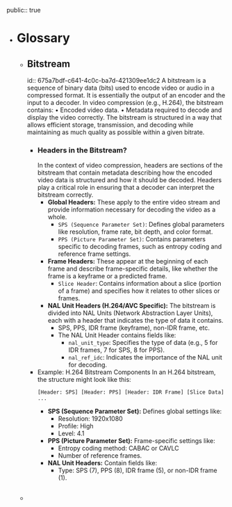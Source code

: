 public:: true

- # Glossary
	- ## Bitstream
	  id:: 675a7bdf-c641-4c0c-ba7d-421309ee1dc2
	  A bitstream is a sequence of binary data (bits) used to encode video or audio in a compressed format. It is essentially the output of an encoder and the input to a decoder. In video compression (e.g., H.264), the bitstream contains:
	  •	Encoded video data.
	  •	Metadata required to decode and display the video correctly.
	  The bitstream is structured in a way that allows efficient storage, transmission, and decoding while maintaining as much quality as possible within a given bitrate.
		- ### Headers in the Bitstream?
		  In the context of video compression, headers are sections of the bitstream that contain metadata describing how the encoded video data is structured and how it should be decoded. Headers play a critical role in ensuring that a decoder can interpret the bitstream correctly.
			- **Global Headers:**
			  These apply to the entire video stream and provide information necessary for decoding the video as a whole.
				- `SPS (Sequence Parameter Set)`: Defines global parameters like resolution, frame rate, bit depth, and color format.
				- `PPS (Picture Parameter Set)`: Contains parameters specific to decoding frames, such as entropy coding and reference frame settings.
			- **Frame Headers:**
			  These appear at the beginning of each frame and describe frame-specific details, like whether the frame is a keyframe or a predicted frame.
				- `Slice Header`: Contains information about a slice (portion of a frame) and specifies how it relates to other slices or frames.
			- **NAL Unit Headers (H.264/AVC Specific):**
			  The bitstream is divided into NAL Units (Network Abstraction Layer Units), each with a header that indicates the type of data it contains.
				- SPS, PPS, IDR frame (keyframe), non-IDR frame, etc.
				- The NAL Unit Header contains fields like:
					- `nal_unit_type`: Specifies the type of data (e.g., 5 for IDR frames, 7 for SPS, 8 for PPS).
					- `nal_ref_idc`: Indicates the importance of the NAL unit for decoding.
		- Example: H.264 Bitstream Components
		  In an H.264 bitstream, the structure might look like this:
		  ```shell
		  [Header: SPS] [Header: PPS] [Header: IDR Frame] [Slice Data] ...
		  ```
			- **SPS (Sequence Parameter Set):**
			  Defines global settings like:
				- Resolution: 1920x1080
				- Profile: High
				- Level: 4.1
			- **PPS (Picture Parameter Set):**
			  Frame-specific settings like:
				- Entropy coding method: CABAC or CAVLC
				- Number of reference frames.
			- **NAL Unit Headers:**
			  Contain fields like:
				- Type: SPS (7), PPS (8), IDR frame (5), or non-IDR frame (1).
	- ##
